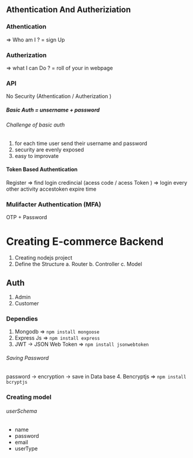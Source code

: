 ## Athentication And Autheriziation 
### Athentication  
=> Who am I ?  = sign Up 
### Autherization 
=> what I can Do ? = roll of your in webpage
### API
No Security  (Athentication / Autherization )
##### Basic Auth = unsername + password
###### Challenge of basic auth 
1. for each time user send their username and password 
2. security are evenly exposed 
3. easy to improvate
#### Token Based Authentication 
Register => find login credincial (acess code / acess Token )  => login 
every other activity accestoken expire time 
### Mulifacter Authentication (MFA) 
OTP + Password 
# Creating E-commerce Backend
1. Creating nodejs project 
2. Define the Structure 
   a. Router 
   b. Controller
   c. Model
## Auth 
 1. Admin 
 2. Customer 
### Dependies 
 1. Mongodb => ``` npm install mongoose  ```
 2. Express Js => ```npm install express ```
 3. JWT -> JSON Web Token => ```npm install jsonwebtoken ```
 ###### Saving Password 
 password -> encryption -> save in Data base
 4. Bencryptjs =>  ``` npm install bcryptjs ```

### Creating model
###### userSchema 
 * name 
 * password
 * email
 * userType
 